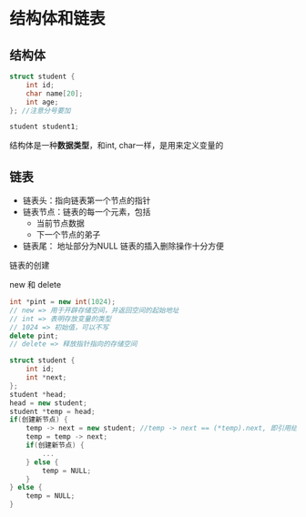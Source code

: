 # 结构体和链表

## 结构体

```c++
struct student {
    int id;
    char name[20];
    int age;
}; //注意分号要加

student student1;
```

结构体是一种**数据类型**，和int, char一样，是用来定义变量的

## 链表

- 链表头：指向链表第一个节点的指针
- 链表节点：链表的每一个元素，包括
    - 当前节点数据
    - 下一个节点的弟子
- 链表尾： 地址部分为NULL
链表的插入删除操作十分方便

链表的创建

new 和 delete
```c++
int *pint = new int(1024);
// new => 用于开辟存储空间，并返回空间的起始地址
// int => 表明存放变量的类型
// 1024 => 初始值，可以不写
delete pint;
// delete => 释放指针指向的存储空间    
```

```c++
struct student {
    int id;
    int *next;
};
student *head;
head = new student;
student *temp = head;
if(创建新节点) {
    temp -> next = new student; //temp -> next == (*temp).next, 即引用结构体变量的next, '->'指向运算符
    temp = temp -> next;
    if(创建新节点) {
        ...
    } else {
        temp = NULL;
    }
} else {
    temp = NULL;
}
```
